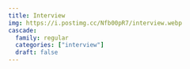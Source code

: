```yaml
---
title: Interview
img: https://i.postimg.cc/Nfb00pR7/interview.webp
cascade:
  family: regular
  categories: ["interview"]
  draft: false
---
```

